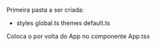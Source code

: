 Primeira pasta a ser criada:
- styles
 global.ts
 themes
  default.ts

Coloca o <ThemeProvider> por volta do App no componente App.tsx
